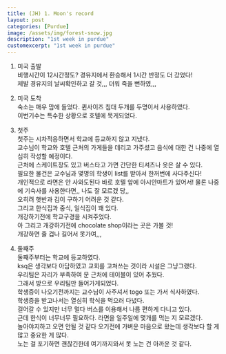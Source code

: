 ```yaml
---
title: (JH) 1. Moon's record
layout: post
categories: [Purdue]
image: /assets/img/forest-snow.jpg
description: "1st week in purdue"
customexcerpt: "1st week in purdue"
---
```

1. 미국 출발
    </br>비행시간이 12시간정도? 경유지에서 환승해서 1시간 반정도 더 갔었다!
    </br>제발 경유지의 날씨확인하고 갈 것,,, 더워 죽을 뻔하였,,,

2. 미국 도착
    </br>숙소는 매우 맘에 들었다. 퀸사이즈 침대 두개를 두명이서 사용하였다.
    </br>이번기수는 특수한 상황으로 호텔에 묵게되었다.

3. 첫주
    </br>첫주는 시차적응하면서 학교에 등교하지 않고 지냈다.
    </br>교수님이 학교와 호텔 근처의 가게들을 데리고 가주셨고 음식에 대한 건 나중에 열심히 작성할 예정이다.
    </br>근처에 스케이트장도 있고 버스타고 가면 간단한 티셔츠나 옷은 살 수 있다.
    </br>필요한 물건은 교수님과 몇명의 학생이 list를 받아서 한꺼번에 사다주신다!
    </br>개인적으로 라면은 안 사와도된다 바로 호텔 앞에 아시안마트가 있어서! 물론 나중에 기숙사를 사용한다면,, 나도 잘 모르겠
    당,, 
    </br>오히려 햇반과 김이 구하기 어려운 것 같다.
    </br>그리고 한식집과 중식, 일식집이 꽤 있다.
    </br>개강하기전에 학교구경을 시켜주었다.
    </br>아 그리고 개강하기전에 chocolate shop이라는 곳은 가볼 것!
    </br>개강하면 줄 겁나 길어서 못가여,,,

4. 둘째주
    </br>둘째주부터는 학교에 등교하였다.
    </br>ksq은 생각보다 아담하였고 교회를 고쳐쓰는 것이라 시설은 그냥그랬다.
    </br>우리팀은 자리가 부족하여 문 근처에 테이블이 있어 추웠다.
    </br>그래서 방으로 우리팀만 들어가게되었다.
    </br>학생증이 나오기전까지는 교수님이 사주셔서 togo 또는 가서 식사하였다.
    </br>학생증을 받고나서는 열심히 학식을 먹으러 다녔다.
    </br>걸어갈 수 있지만 너무 멀다 버스를 이용해서 나름 편하게 다니고 있다.
    </br>근데 한식이 너무너무 필요하다. 라면을 일주일에 몇개를 먹는 지 모르겠다.
    </br>놀아야지하고 오면 안될 것 같다 오기전에 가벼운 마음으로 왔는데 생각보다 할 게 많고 중요한 게 많다.
    </br>노는 걸 포기하면 괜찮긴한데 여기까지와서 못 노는 건 아까운 것 같다.
